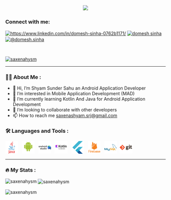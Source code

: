 <div id="header" align="center">
 <img src="https://media.giphy.com/media/M9gbBd9nbDrOTu1Mqx/giphy.gif" width="100"/>
</div>
<h3 align="left">Connect with me:</h3>
<p align="center">
  
<a href="https://www.linkedin.com/in/domesh-sinha77/" target="blank"><img align="center" src="https://raw.githubusercontent.com/rahuldkjain/github-profile-readme-generator/master/src/images/icons/Social/linked-in-alt.svg" alt="https://www.linkedin.com/in/domesh-sinha-0762b1171/" height="30" width="40" /></a>
<a href="https://fb.com/domesh sinha" target="blank"><img align="center" src="https://raw.githubusercontent.com/rahuldkjain/github-profile-readme-generator/master/src/images/icons/Social/facebook.svg" alt="domesh sinha" height="30" width="40" /></a>
<a href="https://instagram.com/domesh.sinha" target="blank"><img align="center" src="https://raw.githubusercontent.com/rahuldkjain/github-profile-readme-generator/master/src/images/icons/Social/instagram.svg" alt="@domesh.sinha" height="30" width="40" /></a>
</p>
<br>
<p align="left"> <a href="https://github.com/ryo-ma/github-profile-trophy"><img src="https://github-profile-trophy.vercel.app/?username=saxenahysm" alt="saxenahysm" /></a> </p>


---

### :man_technologist: About Me :

- 👋 Hi, I’m Shyam Sunder Sahu an Android Application Developer
- 👀 I’m interested in Mobile Application Development (MAD)
- 🌱 I’m currently learning Kotlin And Java for Android Application Development
- 💞️ I’m looking to collaborate with other developers
- 📫 How to reach me saxenashyam.srj@gmail.com

<!---
saxenahysm/saxenahysm is a ✨ special ✨ repository because its `README.md` (this file) appears on your GitHub profile.
You can click the Preview link to take a look at your changes.
--->


### :hammer_and_wrench: Languages and Tools :
<div>
  <img src="https://github.com/devicons/devicon/blob/master/icons/java/java-original-wordmark.svg" title="Java" alt="Java" width="40" height="40"/>
 &nbsp;
  <img src="https://github.com/devicons/devicon/blob/master/icons/android/android-original-wordmark.svg" title="Android" alt="Android" width="40" height="40"/>
 &nbsp;
   <img src="https://github.com/devicons/devicon/blob/master/icons/androidstudio/androidstudio-original-wordmark.svg" title="Android Studio" alt="Android Studio" width="40" height="40"/>
 &nbsp;
  <img src="https://github.com/devicons/devicon/blob/master/icons/kotlin/kotlin-original-wordmark.svg" title="Kotlin" alt="Kotlin" width="40" height="40"/>
 &nbsp;
<img src="https://github.com/devicons/devicon/blob/master/icons/flutter/flutter-original.svg" title="Flutter" alt="Flutter" width="40" height="40"/>
 &nbsp;
  <img src="https://github.com/devicons/devicon/blob/master/icons/firebase/firebase-plain-wordmark.svg" title="Firebase" alt="Firebase" width="40" height="40"/>
 &nbsp;
  <img src="https://github.com/devicons/devicon/blob/master/icons/mysql/mysql-original-wordmark.svg" title="MySQL"  alt="MySQL" width="40" height="40"/>&nbsp;
  <img src="https://github.com/devicons/devicon/blob/master/icons/git/git-original-wordmark.svg" title="Git" **alt="Git" width="40" height="40"/>
</div>

---

### :fire: My Stats :

<p><img align="left" src="https://github-readme-stats.vercel.app/api/top-langs?username=saxenahysm&show_icons=true&locale=en&layout=compact" alt="saxenahysm" /></p>
<p>&nbsp;<img align="center" src="https://github-readme-stats.vercel.app/api?username=saxenahysm&show_icons=true&locale=en" alt="saxenahysm" /></p>

<p><img align="center" src="https://github-readme-streak-stats.herokuapp.com/?user=saxenahysm&" alt="saxenahysm" /></p>
